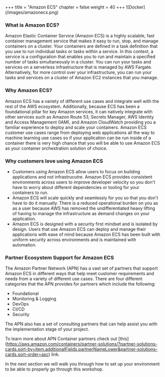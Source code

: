 +++
title = "Amazon ECS"
chapter = false
weight = 40
+++
![Docker] (/images/amazonecs.png)

### What is Amazon ECS?

Amazon Elastic Container Service (Amazon ECS) is a highly scalable, fast container management service that makes it easy to run, stop, and manage containers on a cluster. Your containers are defined in a task definition that you use to run individual tasks or tasks within a service. In this context, a service is a configuration that enables you to run and maintain a specified number of tasks simultaneously in a cluster. You can run your tasks and services on a serverless infrastructure that is managed by AWS Fargate. Alternatively, for more control over your infrastructure, you can run your tasks and services on a cluster of Amazon EC2 instances that you manage.

### Why Amazon ECS?

Amazon ECS has a variety of different use cases and integrate well with the rest of the AWS ecosystem. Additionally, because ECS has been a foundational pillar for key Amazon services, it can natively integrate with other services such as Amazon Route 53, Secrets Manager, AWS Identity and Access Management (IAM), and Amazon CloudWatch providing you a familiar experience to deploy and scale your containers. Amazon ECS customer use cases range from deploying web applications all the way to machine learning use cases so if your application can be run inside of a container there is very high chance that you will be able to use Amazon ECS as your container orchestration solution of choice. 

### Why customers love using Amazon ECS
- Customers using Amazon ECS allow users to focus on building applications and not infrastrucutre. Amazon ECS provides consistent environments across users to improve developer velocity so you don't have to worry about different dependencies or tooling for your containers to run. 
- Amazon ECS will scale quickly and seamlessly for you so that you don't have to do it manually. There is a reduced operational burden on you as as a user because AWS has removed the undifferentiated heavy lifting of having to manage the infrastructure as demand changes on your application. 
- Amazon ECS is designed with a security first mindset and is isolated by design. Users that use Amazon ECS can deploy and manage their applications with ease of mind because Amazon ECS has been built with uniform security across environments and is maintained with automation.

### Partner Ecosystem Support for Amazon ECS 

The Amazon Partner Network (APN) has a vast set of partners that support Amazon ECS in different ways that help meet customer requirements and needs from a variety of different use cases. There are four different categories that the APN provides for partners which include the following:

- Foundational
- Monitoring & Logging
- DevOps 
- CI/CD
- Security 

The APN also has a set of consulting partners that can help assist you with the implementation stage of your project.

To learn more about APN Container partners check out [this] (https://aws.amazon.com/containers/partner-solutions/?partner-solutions-cards.sort-by=item.additionalFields.partnerNameLower&partner-solutions-cards.sort-order=asc) link.

In the next section we will walk you through how to set up your environment to be able to properly go through this workshop.  